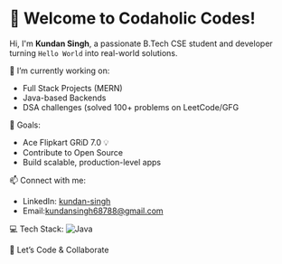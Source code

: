 # 👋 Welcome to Codaholic Codes!

Hi, I'm **Kundan Singh**, a passionate B.Tech CSE student and developer turning `Hello World` into real-world solutions.

🔭 I’m currently working on:
- Full Stack Projects (MERN)
- Java-based Backends
- DSA challenges (solved 100+ problems on LeetCode/GFG

🎯 Goals:
- Ace Flipkart GRiD 7.0 💡
- Contribute to Open Source
- Build scalable, production-level apps

📫 Connect with me:
- LinkedIn: [kundan-singh](https://www.linkedin.com/in/kundan-singh-27b93327a)
- Email:kundansingh68788@gmail.com


💻 Tech Stack:
![Java](https://img.shields.io/badge/Java-ED8B00?style=for-the-badge&logo=java&logoColor=white)



🚀 Let’s Code & Collaborate 
